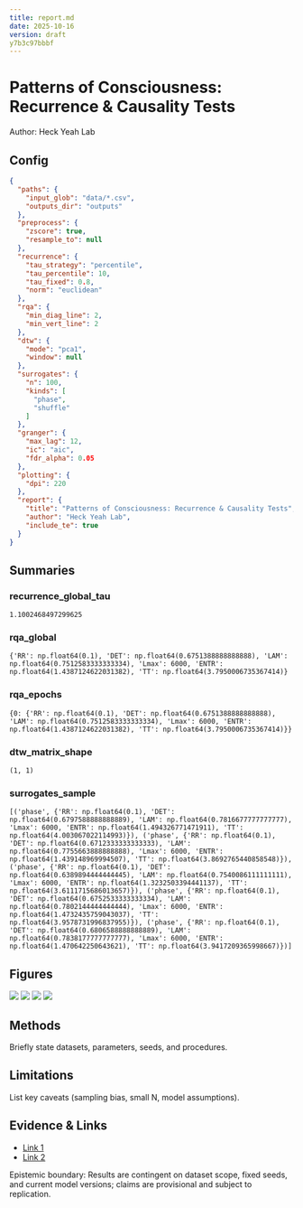 ```yaml
---
title: report.md
date: 2025-10-16
version: draft
y7b3c97bbbf
---
```


# Patterns of Consciousness: Recurrence & Causality Tests

Author: Heck Yeah Lab

## Config

```json
{
  "paths": {
    "input_glob": "data/*.csv",
    "outputs_dir": "outputs"
  },
  "preprocess": {
    "zscore": true,
    "resample_to": null
  },
  "recurrence": {
    "tau_strategy": "percentile",
    "tau_percentile": 10,
    "tau_fixed": 0.8,
    "norm": "euclidean"
  },
  "rqa": {
    "min_diag_line": 2,
    "min_vert_line": 2
  },
  "dtw": {
    "mode": "pca1",
    "window": null
  },
  "surrogates": {
    "n": 100,
    "kinds": [
      "phase",
      "shuffle"
    ]
  },
  "granger": {
    "max_lag": 12,
    "ic": "aic",
    "fdr_alpha": 0.05
  },
  "plotting": {
    "dpi": 220
  },
  "report": {
    "title": "Patterns of Consciousness: Recurrence & Causality Tests",
    "author": "Heck Yeah Lab",
    "include_te": true
  }
}
```

## Summaries

### recurrence_global_tau

```
1.1002468497299625
```
### rqa_global

```
{'RR': np.float64(0.1), 'DET': np.float64(0.6751388888888888), 'LAM': np.float64(0.7512583333333334), 'Lmax': 6000, 'ENTR': np.float64(1.4387124622031382), 'TT': np.float64(3.7950006735367414)}
```
### rqa_epochs

```
{0: {'RR': np.float64(0.1), 'DET': np.float64(0.6751388888888888), 'LAM': np.float64(0.7512583333333334), 'Lmax': 6000, 'ENTR': np.float64(1.4387124622031382), 'TT': np.float64(3.7950006735367414)}}
```
### dtw_matrix_shape

```
(1, 1)
```
### surrogates_sample

```
[('phase', {'RR': np.float64(0.1), 'DET': np.float64(0.6797588888888889), 'LAM': np.float64(0.7816677777777777), 'Lmax': 6000, 'ENTR': np.float64(1.494326771471911), 'TT': np.float64(4.003067022114993)}), ('phase', {'RR': np.float64(0.1), 'DET': np.float64(0.6712333333333333), 'LAM': np.float64(0.7755663888888888), 'Lmax': 6000, 'ENTR': np.float64(1.439148969994507), 'TT': np.float64(3.8692765440858548)}), ('phase', {'RR': np.float64(0.1), 'DET': np.float64(0.6389894444444445), 'LAM': np.float64(0.7540086111111111), 'Lmax': 6000, 'ENTR': np.float64(1.3232503394441137), 'TT': np.float64(3.6111715686013657)}), ('phase', {'RR': np.float64(0.1), 'DET': np.float64(0.6752533333333334), 'LAM': np.float64(0.7802144444444444), 'Lmax': 6000, 'ENTR': np.float64(1.4732435759043037), 'TT': np.float64(3.9578731996837955)}), ('phase', {'RR': np.float64(0.1), 'DET': np.float64(0.6806588888888889), 'LAM': np.float64(0.7838177777777777), 'Lmax': 6000, 'ENTR': np.float64(1.470642250643621), 'TT': np.float64(3.9417209365998667)})]
```

## Figures

![](figures/recurrence_plot_GLOBAL.png)
![](figures/recurrence_plot_EPOCH_0.png)
![](figures/dtw_heatmap.png)
![](figures/granger_heatmap.png)

## Methods
Briefly state datasets, parameters, seeds, and procedures.

## Limitations
List key caveats (sampling bias, small N, model assumptions).

## Evidence & Links
- [Link 1](#)
- [Link 2](#)

Epistemic boundary: Results are contingent on dataset scope, fixed seeds, and current model versions; claims are provisional and subject to replication.
